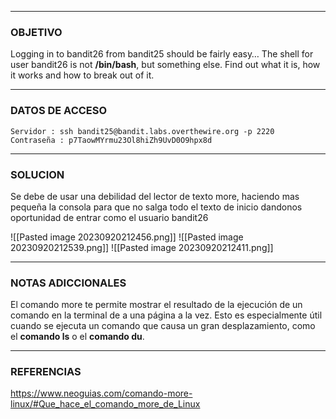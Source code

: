 ----
### OBJETIVO 
Logging in to bandit26 from bandit25 should be fairly easy… The shell for user bandit26 is not **/bin/bash**, but something else. Find out what it is, how it works and how to break out of it.

---
### DATOS DE ACCESO
	Servidor : ssh bandit25@bandit.labs.overthewire.org -p 2220
	Contraseña : p7TaowMYrmu23Ol8hiZh9UvD0O9hpx8d

---
### SOLUCION

Se debe de usar una debilidad del lector de texto more, haciendo mas pequeña la consola para que no salga todo el texto de inicio dandonos oportunidad de entrar como el usuario bandit26

![[Pasted image 20230920212456.png]]
![[Pasted image 20230920212539.png]]
![[Pasted image 20230920212411.png]]


---
### NOTAS ADICCIONALES
El comando more te permite mostrar el resultado de la ejecución de un comando en la terminal de a una página a la vez. Esto es especialmente útil cuando se ejecuta un comando que causa un gran desplazamiento, como el **comando ls** o el **comando du**.

---
### REFERENCIAS
https://www.neoguias.com/comando-more-linux/#Que_hace_el_comando_more_de_Linux